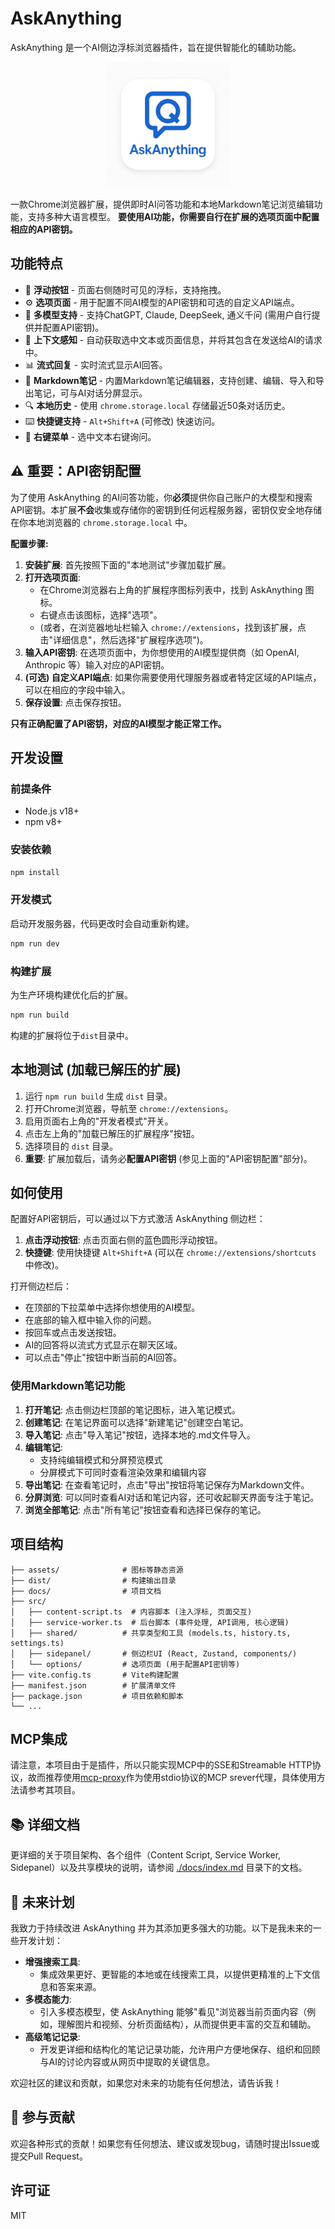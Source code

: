# AskAnything

AskAnything 是一个AI侧边浮标浏览器插件，旨在提供智能化的辅助功能。

<p align="center"><img src="./images/AskAnything_icon.jpg" width="200"/></p>

一款Chrome浏览器扩展，提供即时AI问答功能和本地Markdown笔记浏览编辑功能，支持多种大语言模型。 **要使用AI功能，你需要自行在扩展的选项页面中配置相应的API密钥。**

## 功能特点

- 🎯 **浮动按钮** - 页面右侧随时可见的浮标，支持拖拽。
- ⚙️ **选项页面** - 用于配置不同AI模型的API密钥和可选的自定义API端点。
- 🧠 **多模型支持** - 支持ChatGPT, Claude, DeepSeek, 通义千问 (需用户自行提供并配置API密钥)。
- 📝 **上下文感知** - 自动获取选中文本或页面信息，并将其包含在发送给AI的请求中。
- 📊 **流式回复** - 实时流式显示AI回答。
- 📓 **Markdown笔记** - 内置Markdown笔记编辑器，支持创建、编辑、导入和导出笔记，可与AI对话分屏显示。
- 🔍 **本地历史** - 使用 `chrome.storage.local` 存储最近50条对话历史。
- ⌨️ **快捷键支持** - `Alt+Shift+A` (可修改) 快速访问。
- 📑 **右键菜单** - 选中文本右键询问。

## ⚠️ 重要：API密钥配置

为了使用 AskAnything 的AI问答功能，你**必须**提供你自己账户的大模型和搜索API密钥。本扩展**不会**收集或存储你的密钥到任何远程服务器，密钥仅安全地存储在你本地浏览器的 `chrome.storage.local` 中。

**配置步骤:**

1.  **安装扩展**: 首先按照下面的"本地测试"步骤加载扩展。
2.  **打开选项页面**: 
    *   在Chrome浏览器右上角的扩展程序图标列表中，找到 AskAnything 图标。
    *   右键点击该图标，选择"选项"。
    *   (或者，在浏览器地址栏输入 `chrome://extensions`，找到该扩展，点击"详细信息"，然后选择"扩展程序选项")。
3.  **输入API密钥**: 在选项页面中，为你想使用的AI模型提供商（如 OpenAI, Anthropic 等）输入对应的API密钥。
4.  **(可选) 自定义API端点**: 如果你需要使用代理服务器或者特定区域的API端点，可以在相应的字段中输入。
5.  **保存设置**: 点击保存按钮。

**只有正确配置了API密钥，对应的AI模型才能正常工作。**

## 开发设置

### 前提条件

- Node.js v18+
- npm v8+

### 安装依赖

```bash
npm install
```

### 开发模式

启动开发服务器，代码更改时会自动重新构建。

```bash
npm run dev
```

### 构建扩展

为生产环境构建优化后的扩展。

```bash
npm run build
```

构建的扩展将位于`dist`目录中。

## 本地测试 (加载已解压的扩展)

1.  运行 `npm run build` 生成 `dist` 目录。
2.  打开Chrome浏览器，导航至 `chrome://extensions`。
3.  启用页面右上角的"开发者模式"开关。
4.  点击左上角的"加载已解压的扩展程序"按钮。
5.  选择项目的 `dist` 目录。
6.  **重要**: 扩展加载后，请务必**配置API密钥** (参见上面的"API密钥配置"部分)。

## 如何使用

配置好API密钥后，可以通过以下方式激活 AskAnything 侧边栏：

1.  **点击浮动按钮**: 点击页面右侧的蓝色圆形浮动按钮。
3.  **快捷键**: 使用快捷键 `Alt+Shift+A` (可以在 `chrome://extensions/shortcuts` 中修改)。

打开侧边栏后：
- 在顶部的下拉菜单中选择你想使用的AI模型。
- 在底部的输入框中输入你的问题。
- 按回车或点击发送按钮。
- AI的回答将以流式方式显示在聊天区域。
- 可以点击"停止"按钮中断当前的AI回答。

### 使用Markdown笔记功能

1. **打开笔记**: 点击侧边栏顶部的笔记图标，进入笔记模式。
2. **创建笔记**: 在笔记界面可以选择"新建笔记"创建空白笔记。
3. **导入笔记**: 点击"导入笔记"按钮，选择本地的.md文件导入。
4. **编辑笔记**: 
   - 支持纯编辑模式和分屏预览模式
   - 分屏模式下可同时查看渲染效果和编辑内容
5. **导出笔记**: 在查看笔记时，点击"导出"按钮将笔记保存为Markdown文件。
6. **分屏浏览**: 可以同时查看AI对话和笔记内容，还可收起聊天界面专注于笔记。
7. **浏览全部笔记**: 点击"所有笔记"按钮查看和选择已保存的笔记。

## 项目结构

```
├── assets/              # 图标等静态资源
├── dist/                # 构建输出目录
├── docs/                # 项目文档
├── src/
│   ├── content-script.ts  # 内容脚本 (注入浮标, 页面交互)
│   ├── service-worker.ts  # 后台脚本 (事件处理, API调用, 核心逻辑)
│   ├── shared/          # 共享类型和工具 (models.ts, history.ts, settings.ts)
│   ├── sidepanel/       # 侧边栏UI (React, Zustand, components/)
│   └── options/         # 选项页面 (用于配置API密钥等)
├── vite.config.ts       # Vite构建配置
├── manifest.json        # 扩展清单文件
├── package.json         # 项目依赖和脚本
└── ...
```

## MCP集成

请注意，本项目由于是插件，所以只能实现MCP中的SSE和Streamable HTTP协议，故而推荐使用[mcp-proxy](https://github.com/sparfenyuk/mcp-proxy)作为使用stdio协议的MCP srever代理，具体使用方法请参考其项目。

## 📚 详细文档

更详细的关于项目架构、各个组件（Content Script, Service Worker, Sidepanel）以及共享模块的说明，请参阅 [./docs/index.md](./docs/index.md) 目录下的文档。

## 🚀 未来计划

我致力于持续改进 AskAnything 并为其添加更多强大的功能。以下是我未来的一些开发计划：

-   **增强搜索工具**: 
    -   集成效果更好、更智能的本地或在线搜索工具，以提供更精准的上下文信息和答案来源。
-   **多模态能力**: 
    -   引入多模态模型，使 AskAnything 能够"看见"浏览器当前页面内容（例如，理解图片和视频、分析页面结构），从而提供更丰富的交互和辅助。
-   **高级笔记记录**: 
    -   开发更详细和结构化的笔记记录功能，允许用户方便地保存、组织和回顾与AI的讨论内容或从网页中提取的关键信息。

欢迎社区的建议和贡献，如果您对未来的功能有任何想法，请告诉我！

## 🤝 参与贡献

欢迎各种形式的贡献！如果您有任何想法、建议或发现bug，请随时提出Issue或提交Pull Request。

## 许可证

MIT 